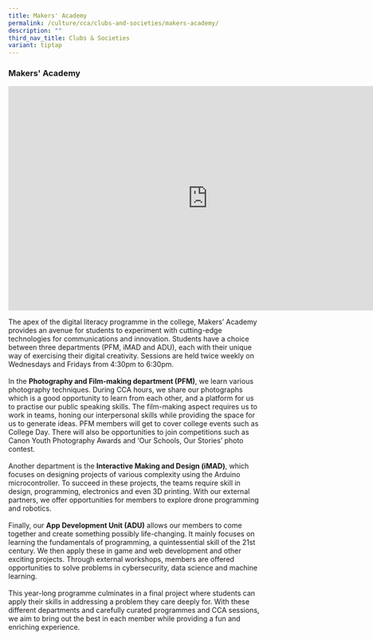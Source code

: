 ```yaml
---
title: Makers' Academy
permalink: /culture/cca/clubs-and-societies/makers-academy/
description: ""
third_nav_title: Clubs & Societies
variant: tiptap
---
```

<h3><strong>Makers' Academy</strong></h3><div class="iframe-wrapper"><iframe height="450" width="800" allowfullscreen="true" frameborder="0" src="https://www.youtube.com/embed/GcgqnDemeMo"></iframe></div><p>The apex of the digital literacy programme in the college, Makers’ Academy provides an avenue for students to experiment with cutting-edge technologies for communications and innovation. Students have a choice between three departments (PFM, iMAD and ADU), each with their unique way of exercising their digital creativity. Sessions are held twice weekly on Wednesdays and Fridays from 4:30pm to 6:30pm.<br><br>In the <strong>Photography and Film-making department (PFM)</strong>, we learn various photography techniques. During CCA hours, we share our photographs which is a good opportunity to learn from each other, and a platform for us to practise our public speaking skills. The film-making aspect requires us to work in teams, honing our interpersonal skills while providing the space for us to generate ideas. PFM members will get to cover college events such as College Day. There will also be opportunities to join competitions such as Canon Youth Photography Awards and ‘Our Schools, Our Stories’ photo contest.<br><br>Another department is the <strong>Interactive Making and Design (iMAD)</strong>, which focuses on designing projects of various complexity using the Arduino microcontroller. To succeed in these projects, the teams require skill in design, programming, electronics and even 3D printing. With our external partners, we offer opportunities for members to explore drone programming and robotics.<br><br>Finally, our <strong>App Development Unit (ADU)</strong> allows our members to come together and create something possibly life-changing. It mainly focuses on learning the fundamentals of programming, a quintessential skill of the 21st century. We then apply these in game and web development and other exciting projects. Through external workshops, members are offered opportunities to solve problems in cybersecurity, data science and machine learning.<br><br>This year-long programme culminates in a final project where students can apply their skills in addressing a problem they care deeply for. With these different departments and carefully curated programmes and CCA sessions, we aim to bring out the best in each member while providing a fun and enriching experience.</p>
